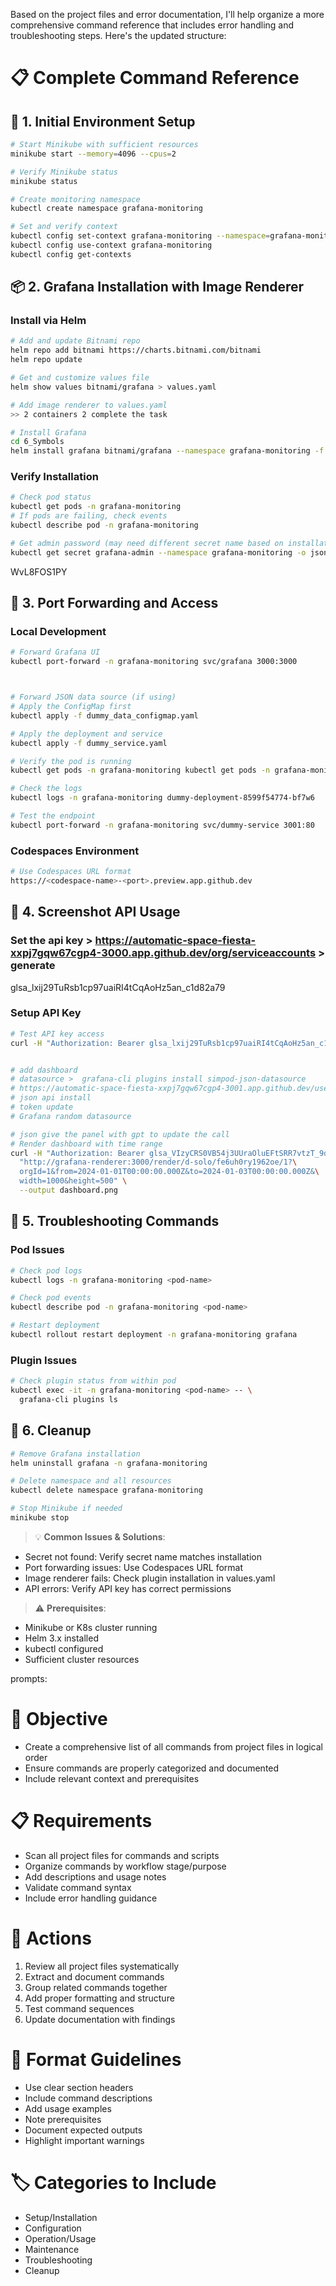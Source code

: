 Based on the project files and error documentation, I'll help organize a more comprehensive command reference that includes error handling and troubleshooting steps. Here's the updated structure:

# 📋 Complete Command Reference

## 🚀 1. Initial Environment Setup
```bash
# Start Minikube with sufficient resources
minikube start --memory=4096 --cpus=2

# Verify Minikube status
minikube status

# Create monitoring namespace
kubectl create namespace grafana-monitoring

# Set and verify context
kubectl config set-context grafana-monitoring --namespace=grafana-monitoring
kubectl config use-context grafana-monitoring
kubectl config get-contexts
```

## 📦 2. Grafana Installation with Image Renderer

### Install via Helm
```bash
# Add and update Bitnami repo
helm repo add bitnami https://charts.bitnami.com/bitnami
helm repo update

# Get and customize values file
helm show values bitnami/grafana > values.yaml

# Add image renderer to values.yaml
>> 2 containers 2 complete the task

# Install Grafana
cd 6_Symbols
helm install grafana bitnami/grafana --namespace grafana-monitoring -f values.yaml
```

### Verify Installation
```bash
# Check pod status
kubectl get pods -n grafana-monitoring
# If pods are failing, check events
kubectl describe pod -n grafana-monitoring

# Get admin password (may need different secret name based on installation)
kubectl get secret grafana-admin --namespace grafana-monitoring -o jsonpath="{.data.GF_SECURITY_ADMIN_PASSWORD}" | base64 -d
```
WvL8FOS1PY

## 🔄 3. Port Forwarding and Access

### Local Development
```bash
# Forward Grafana UI
kubectl port-forward -n grafana-monitoring svc/grafana 3000:3000



# Forward JSON data source (if using)
# Apply the ConfigMap first
kubectl apply -f dummy_data_configmap.yaml

# Apply the deployment and service
kubectl apply -f dummy_service.yaml

# Verify the pod is running
kubectl get pods -n grafana-monitoring kubectl get pods -n grafana-monitoring

# Check the logs
kubectl logs -n grafana-monitoring dummy-deployment-8599f54774-bf7w6

# Test the endpoint
kubectl port-forward -n grafana-monitoring svc/dummy-service 3001:80
```

### Codespaces Environment
```bash
# Use Codespaces URL format
https://<codespace-name>-<port>.preview.app.github.dev
```

## 📸 4. Screenshot API Usage
### Set the api key > https://automatic-space-fiesta-xxpj7gqw67cgp4-3000.app.github.dev/org/serviceaccounts > generate 
glsa_lxij29TuRsb1cp97uaiRI4tCqAoHz5an_c1d82a79
### Setup API Key
```bash
# Test API key access
curl -H "Authorization: Bearer glsa_lxij29TuRsb1cp97uaiRI4tCqAoHz5an_c1d82a79" "http://localhost:3000/api/dashboards/home"


# add dashboard
# datasource >  grafana-cli plugins install simpod-json-datasource
# https://automatic-space-fiesta-xxpj7gqw67cgp4-3001.app.github.dev/users
# json api install
# token update
# Grafana random datasource

# json give the panel with gpt to update the call
# Render dashboard with time range
curl -H "Authorization: Bearer glsa_VIzyCRS0VB54j3UUraOluEFtSRR7vtzT_9d162011" \
  "http://grafana-renderer:3000/render/d-solo/fe6uh0ry1962oe/1?\
  orgId=1&from=2024-01-01T00:00:00.000Z&to=2024-01-03T00:00:00.000Z&\
  width=1000&height=500" \
  --output dashboard.png
```

## 🔧 5. Troubleshooting Commands

### Pod Issues
```bash
# Check pod logs
kubectl logs -n grafana-monitoring <pod-name>

# Check pod events
kubectl describe pod -n grafana-monitoring <pod-name>

# Restart deployment
kubectl rollout restart deployment -n grafana-monitoring grafana
```

### Plugin Issues
```bash
# Check plugin status from within pod
kubectl exec -it -n grafana-monitoring <pod-name> -- \
  grafana-cli plugins ls
```

## 🧹 6. Cleanup
```bash
# Remove Grafana installation
helm uninstall grafana -n grafana-monitoring

# Delete namespace and all resources
kubectl delete namespace grafana-monitoring

# Stop Minikube if needed
minikube stop
```

> 💡 **Common Issues & Solutions**:
- Secret not found: Verify secret name matches installation
- Port forwarding issues: Use Codespaces URL format
- Image renderer fails: Check plugin installation in values.yaml
- API errors: Verify API key has correct permissions

> ⚠️ **Prerequisites**:
- Minikube or K8s cluster running
- Helm 3.x installed
- kubectl configured
- Sufficient cluster resources

prompts:
# 🎯 Objective
- Create a comprehensive list of all commands from project files in logical order
- Ensure commands are properly categorized and documented
- Include relevant context and prerequisites

# 📋 Requirements
- Scan all project files for commands and scripts
- Organize commands by workflow stage/purpose
- Add descriptions and usage notes
- Validate command syntax
- Include error handling guidance

# 🔄 Actions
1. Review all project files systematically
2. Extract and document commands
3. Group related commands together
4. Add proper formatting and structure
5. Test command sequences
6. Update documentation with findings

# 📝 Format Guidelines
- Use clear section headers
- Include command descriptions
- Add usage examples
- Note prerequisites
- Document expected outputs
- Highlight important warnings

# 🏷️ Categories to Include
- Setup/Installation
- Configuration
- Operation/Usage
- Maintenance
- Troubleshooting
- Cleanup

